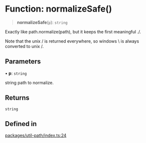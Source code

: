 # Function: normalizeSafe()

> **normalizeSafe**(`p`): `string`

Exactly like path.normalize(path), but it keeps the first meaningful ./.

Note that the unix / is returned everywhere, so windows \ is always converted to unix /.

## Parameters

• **p**: `string`

string path to normalize.

## Returns

`string`

## Defined in

[packages/util-path/index.ts:24](https://github.com/andreisergiu98/baeta/blob/4c16a2c8fa14b6d48e42b6a2c2893542bd64b987/packages/util-path/index.ts#L24)

